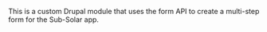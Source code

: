 This is a custom Drupal module that uses the form API to create a multi-step form for the Sub-Solar app.

